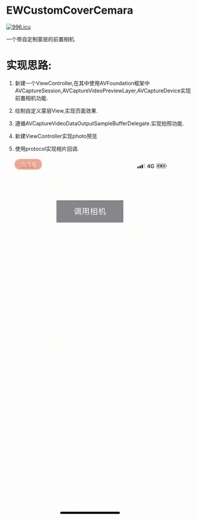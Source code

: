 # EWCustomCoverCemara
[![996.icu](https://img.shields.io/badge/link-996.icu-red.svg)](https://996.icu)

一个带自定制蒙层的前置相机.

# 实现思路:

1. 新建一个ViewController,在其中使用AVFoundation框架中AVCaptureSession,AVCaptureVideoPreviewLayer,AVCaptureDevice实现前置相机功能.

2. 绘制自定义蒙层View,实现页面效果.

3. 遵循AVCaptureVideoDataOutputSampleBufferDelegate.实现拍照功能.

4. 新建ViewController实现photo预览

5. 使用protocol实现相片回调.
   

![效果图预览](https://github.com/WangLiquan/EWCoverPhotoPicker/raw/master/images/demonstration.gif)

